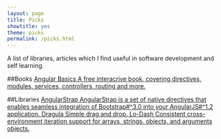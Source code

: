 ```yaml
---
layout: page
title: Picks
showtitle: yes
theme: picks
permalink: /picks.html
---
```


A list of libraries, articles which I find useful in software development and self learning.

##Books
<a href="http://www.angularjsbook.com/" class="pick" target="_blank"> <span class="pick-name">Angular Basics<span class="glyphicon glyphicon-new-window newwindow-icon"></span></span>
<span class="pick-desc">A free interacrive book, covering directives, modules, services, controllers, routing and more.
</span>
</a>

##Libraries
<a href="http://mgcrea.github.io/angular-strap/" class="pick" target="_blank"> <span class="pick-name">AngularStrap<span class="glyphicon glyphicon-new-window newwindow-icon"></span></span>
<span class="pick-desc">AngularStrap is a set of native directives that enables seamless integration of Bootstrap#^3.0 into your AngularJS#^1.2 application.
</span>
</a>
<a href="https://github.com/bevacqua/dragula" class="pick" target="_blank"> <span class="pick-name">Dragula<span class="glyphicon glyphicon-new-window newwindow-icon"></span></span>
<span class="pick-desc">Simple drag and drop.</span>
</a>
<a href="https://lodash.com/" class="pick" target="_blank"> <span class="pick-name">Lo-Dash<span class="glyphicon glyphicon-new-window newwindow-icon"></span></span>
<span class="pick-desc">Consistent cross-environment iteration support for arrays, strings, objects, and arguments objects.
</span>
</a>
